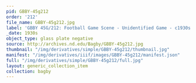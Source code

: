 ```yaml
---
pid: GBBY-45g212
order: '212'
file_name: GBBY-45g212.jpg
label: 'GBBY 45G/212: Football Game Scene - Unidentified Game - c1930s'
_date: 1930s
object_type: glass plate negative
source: http://archives.nd.edu/Bagby/GBBY-45g212.jpg
thumbnail: "/img/derivatives/simple/GBBY-45g212/thumbnail.jpg"
manifest: "/img/derivatives/iiif/images/GBBY-45g212/manifest.json"
full: "/img/derivatives/simple/GBBY-45g212/full.jpg"
layout: generic_collection_item
collection: bagby
---
```

